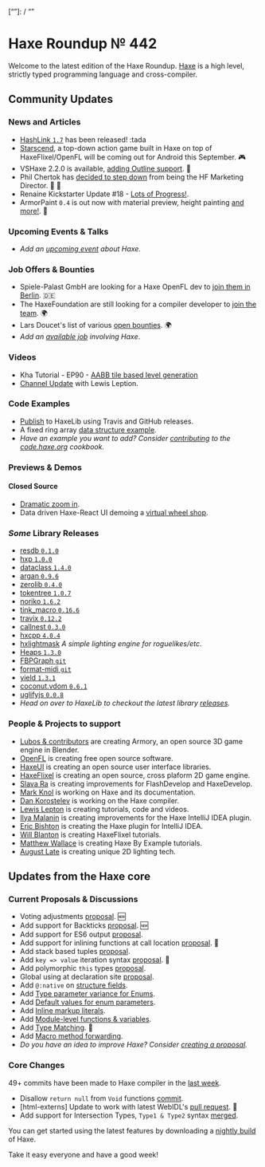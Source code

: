 [_template]: ../templates/roundup.html
[date]: / "2018-08-01 20:51:00"
[modified]: / "2018-08-01 21:04:00"
[published]: / "2018-08-02 12:00:00"
[description]: / "The latest news covering the Haxe community, featuring upcoming talks, the latest HaxeLib releases, game previews and lots more!"
[“”]: / “”

# Haxe Roundup № 442

Welcome to the latest edition of the Haxe Roundup. [Haxe](http://haxe.org/?ref=haxe.io) is a high level, strictly typed programming language and cross-compiler.

## Community Updates

### News and Articles

- [HashLink `1.7`](https://github.com/HaxeFoundation/hashlink/releases/tag/1.7) has been released! :tada
- [Starscend](http://www.starscend.com), a top-down action game built in Haxe on top of HaxeFlixel/OpenFL will be coming out for Android this September. :video_game:
- VSHaxe 2.2.0 is available, [adding Outline support](https://twitter.com/Gama11_/status/1020070992163590145). :tada:
- Phil Chertok has [decided to step down](https://community.haxe.org/t/my-role-at-haxe/870) from being the HF Marketing Director. :wave: :star2:
- Renaine Kickstarter Update #18 - [Lots of Progress!](https://twitter.com/OctosoftUS/status/1023011579510566912).
- ArmorPaint `0.4` is out now with material preview, height painting [and more!](https://twitter.com/luboslenco/status/1017448795678871554). :art:

### Upcoming Events & Talks

- _Add an [upcoming event](https://github.com/skial/haxe.io/labels/events) about Haxe._

### Job Offers & Bounties

- Spiele-Palast GmbH are looking for a Haxe OpenFL dev to [join them in Berlin](https://community.haxe.org/t/game-developer-in-berlin-germany-haxe-openfl/875). :de:
- The HaxeFoundation are still looking for a compiler developer to [join the team](https://haxe.org/blog/hf-is-recruiting/). :earth_africa:
- Lars Doucet's list of various [open bounties](https://github.com/larsiusprime/larsBounties/issues). :earth_africa:
- _Add an [available job](https://github.com/skial/haxe.io/labels/jobs) involving Haxe_.

### Videos

- Kha Tutorial - EP90 - [AABB tile based level generation](https://www.youtube.com/watch?v=h5RDeCg3tiU)
- [Channel Update](https://www.youtube.com/watch?v=NU44Elbn5Us) with Lewis Leption.

### Code Examples

- [Publish](https://code.haxe.org/category/other/deploy-to-haxelib-using-travis-and-github-releases.html) to HaxeLib using Travis and GitHub releases.
- A fixed ring array [data structure example](https://code.haxe.org/category/data-structures/ring-array.html).
- _Have an example you want to add? Consider [contributing](https://github.com/HaxeFoundation/code-cookbook#contributing-articles) to the [code.haxe.org](https://code.haxe.org/) cookbook._

### Previews & Demos

#### Closed Source

- [Dramatic zoom in](https://twitter.com/_arnulfo/status/1022481309321621506).
- Data driven Haxe-React UI demoing a [virtual wheel shop](https://twitter.com/dazKind/status/1024673725176795137).

### _Some_ Library Releases

- [resdb `0.1.0`](https://lib.haxe.org/p/resdb)
- [hxp `1.0.0`](https://lib.haxe.org/p/hxp)
- [dataclass `1.4.0`](https://lib.haxe.org/p/dataclass)
- [argan `0.9.6`](https://lib.haxe.org/p/argan)
- [zerolib `0.4.0`](https://lib.haxe.org/p/zerolib)
- [tokentree `1.0.7`](https://lib.haxe.org/p/tokentree)
- [noriko `1.6.2`](https://lib.haxe.org/p/noriko)
- [tink_macro `0.16.6`](https://lib.haxe.org/p/tink_macro)
- [travix `0.12.2`](https://lib.haxe.org/p/travix)
- [callnest `0.3.0`](https://lib.haxe.org/p/callnest)
- [hxcpp `4.0.4`](https://lib.haxe.org/p/hxcpp/4.0.4/)
- [hxlightmask](https://github.com/larsiusprime/hxlightmask) _A simple lighting engine for roguelikes/etc_.
- [Heaps `1.3.0`](https://lib.haxe.org/p/heaps)
- [FBPGraph `git`](https://github.com/darmie/FBPGraph)
- [format-midi `git`](https://bitbucket.org/arlez80/format-midi/src/master/)
- [yield `1.3.1`](https://lib.haxe.org/p/yield)
- [coconut.vdom `0.6.1`](https://lib.haxe.org/p/coconut.vdom)
- [uglifyjs `0.0.8`](https://lib.haxe.org/p/uglifyjs)
- _Head on over to HaxeLib to checkout the latest library [releases](http://lib.haxe.org/recent)._

### People & Projects to support

- [Lubos & contributors](https://armory3d.org/fund) are creating Armory, an open source 3D game engine in Blender.
- [OpenFL](https://www.patreon.com/openfl) is creating free open source software.
- [HaxeUI](https://www.patreon.com/haxeui) is creating an open source user interface libraries.
- [HaxeFlixel](https://www.patreon.com/haxeflixel) is creating an open source, cross plaform 2D game engine.
- [Slava Ra](https://www.patreon.com/slavara) is creating improvements for FlashDevelop and HaxeDevelop.
- [Mark Knol](https://www.patreon.com/markknol) is working on Haxe and its documentation.
- [Dan Korostelev](https://www.patreon.com/nadako) is working on the Haxe compiler.
- [Lewis Lepton](https://www.patreon.com/lewislepton) is creating tutorials, code and videos.
- [Ilya Malanin](https://www.patreon.com/mayakwd) is creating improvements for the Haxe IntelliJ IDEA plugin.
- [Eric Bishton](https://www.patreon.com/EricBishton) is creating the Haxe plugin for IntelliJ IDEA.
- [Will Blanton](https://www.patreon.com/x01010111) is creating HaxeFlixel tutorials.
- [Matthew Wallace](https://www.patreon.com/haxeexamples) is creating Haxe By Example tutorials.
- [August Late](http://www.patreon.com/augustlate) is creating unique 2D lighting tech.

## Updates from the Haxe core

### Current Proposals & Discussions

- Voting adjustments [proposal](https://github.com/HaxeFoundation/haxe-evolution/pull/48). :new:
- Add support for Backticks [proposal](https://github.com/HaxeFoundation/haxe-evolution/pull/49). :new:
- Add support for ES6 output [proposal](https://github.com/HaxeFoundation/haxe-evolution/pull/47).
- Add support for inlining functions at call location [proposal](https://github.com/HaxeFoundation/haxe-evolution/pull/45). :star2:
- Add stack based tuples [proposal](https://github.com/HaxeFoundation/haxe-evolution/pull/38).
- Add `key => value` iteration syntax [proposal](https://github.com/HaxeFoundation/haxe-evolution/pull/37). :star2:
- Add polymorphic `this` types [proposal](https://github.com/HaxeFoundation/haxe-evolution/pull/36).
- Global using at declaration site [proposal](https://github.com/HaxeFoundation/haxe-evolution/issues/35).
- Add `@:native` on [structure fields](https://github.com/HaxeFoundation/haxe-evolution/pull/32).
- Add [Type parameter variance for Enums](https://github.com/HaxeFoundation/haxe-evolution/pull/28).
- Add [Default values for enum parameters](https://github.com/HaxeFoundation/haxe-evolution/issues/27).
- Add [Inline markup literals](https://github.com/HaxeFoundation/haxe-evolution/pull/26).
- Add [Module-level functions & variables](https://github.com/HaxeFoundation/haxe-evolution/pull/24).
- Add [Type Matching](https://github.com/HaxeFoundation/haxe-evolution/pull/20). :star2:
- Add [Macro method forwarding](https://github.com/HaxeFoundation/haxe-evolution/pull/18).
- _Do you have an idea to improve Haxe? Consider [creating a proposal]._

### Core Changes

49+ commits have been made to Haxe compiler in the [last week].

- Disallow `return null` from `Void` functions [commit](https://github.com/HaxeFoundation/haxe/commit/0705b144e3a7745e44b4ed1f75cfa044d6b8708e).
- [html-externs] Update to work with latest WebIDL's [pull request](https://github.com/HaxeFoundation/html-externs/pull/8). :star2:
- Add support for Intersection Types, `Type1 & Type2` syntax [merged](https://github.com/HaxeFoundation/haxe/pull/7127).

You can get started using the latest features by downloading a [nightly build] of Haxe.

Take it easy everyone and have a good week!

[nightly build]: http://build.haxe.org
[creating a proposal]: https://github.com/HaxeFoundation/haxe-evolution
[last week]: https://github.com/issues?utf8=%E2%9C%93&q=closed%3A2018-07-26..2018-08-02+org%3Ahaxefoundation+is%3Aclosed+

